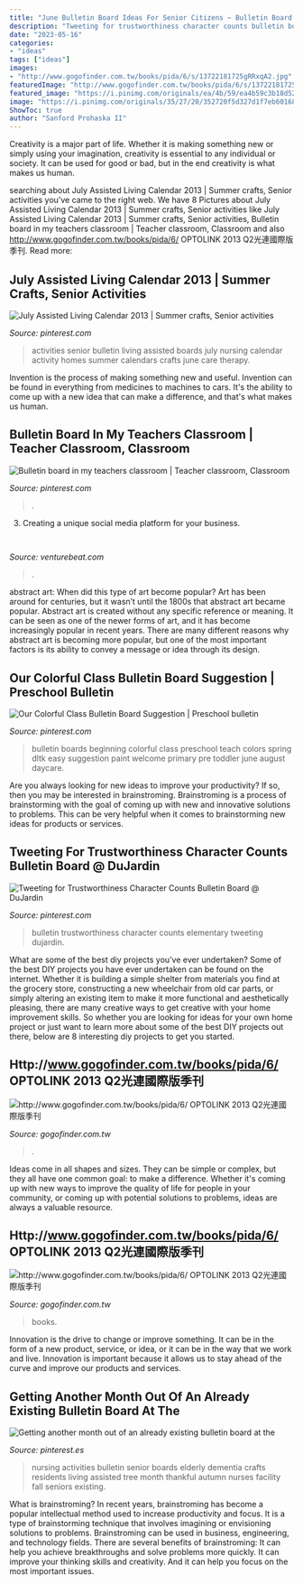 ```yaml
---
title: "June Bulletin Board Ideas For Senior Citizens ~ Bulletin Board In My Teachers Classroom"
description: "Tweeting for trustworthiness character counts bulletin board @ dujardin"
date: "2023-05-16"
categories:
- "ideas"
tags: ["ideas"]
images:
- "http://www.gogofinder.com.tw/books/pida/6/s/13722181725gRRxqA2.jpg"
featuredImage: "http://www.gogofinder.com.tw/books/pida/6/s/13722181725gRRxqA2.jpg"
featured_image: "https://i.pinimg.com/originals/ea/4b/59/ea4b59c3b18d523a85feb5a99a1f60fc.jpg"
image: "https://i.pinimg.com/originals/35/27/20/352720f5d327d1f7eb601683946b9800.jpg"
ShowToc: true
author: "Sanford Prohaska II"
---
```



Creativity is a major part of life. Whether it is making something new or simply using your imagination, creativity is essential to any individual or society. It can be used for good or bad, but in the end creativity is what makes us human.

	

		
searching about July Assisted Living Calendar 2013 | Summer crafts, Senior activities you've came to the right web. We have 8 Pictures about July Assisted Living Calendar 2013 | Summer crafts, Senior activities like July Assisted Living Calendar 2013 | Summer crafts, Senior activities, Bulletin board in my teachers classroom | Teacher classroom, Classroom and also http://www.gogofinder.com.tw/books/pida/6/ OPTOLINK 2013 Q2光連國際版季刊. Read more:
		
    
## July Assisted Living Calendar 2013 | Summer Crafts, Senior Activities

<img loading=lazy src="https://i.pinimg.com/originals/2b/76/c8/2b76c8ae7d0aa2aa5ee2847b052f9238.jpg" onerror="this.onerror=null;this.src='https://tse2.mm.bing.net/th?id=OIP.BpqXKUvlZbJGQyuI9ilywAHaFj&amp;pid=15.1';" alt="July Assisted Living Calendar 2013 | Summer crafts, Senior activities">

_Source: pinterest.com_

>activities senior bulletin living assisted boards july nursing calendar activity homes summer calendars crafts june care therapy. 

	

Invention is the process of making something new and useful. Invention can be found in everything from medicines to machines to cars. It's the ability to come up with a new idea that can make a difference, and that's what makes us human.

    
## Bulletin Board In My Teachers Classroom | Teacher Classroom, Classroom

<img loading=lazy src="https://i.pinimg.com/originals/cf/96/57/cf96571f872534f4721ecfe69284a529.jpg" onerror="this.onerror=null;this.src='https://tse3.mm.bing.net/th?id=OIP.n7_N9-ZIIz0mLMHKFZqiUwHaJ6&amp;pid=15.1';" alt="Bulletin board in my teachers classroom | Teacher classroom, Classroom">

_Source: pinterest.com_

>. 

	

3. Creating a unique social media platform for your business.

    
## 

<img loading=lazy src="https://venturebeat.com/wp-content/uploads/2020/01/Cruise-Track-4-Inside-Vehicle.jpg?w=800" onerror="this.onerror=null;this.src='https://tse3.mm.bing.net/th?id=OIP.yrzj_xT8CPpaMnmsbaoxwAHaFj&amp;pid=15.1';" alt="">

_Source: venturebeat.com_

>. 

	

abstract art: When did this type of art become popular?
Art has been around for centuries, but it wasn’t until the 1800s that abstract art became popular. Abstract art is created without any specific reference or meaning. It can be seen as one of the newer forms of art, and it has become increasingly popular in recent years. There are many different reasons why abstract art is becoming more popular, but one of the most important factors is its ability to convey a message or idea through its design.

    
## Our Colorful Class Bulletin Board Suggestion | Preschool Bulletin

<img loading=lazy src="https://i.pinimg.com/originals/ea/4b/59/ea4b59c3b18d523a85feb5a99a1f60fc.jpg" onerror="this.onerror=null;this.src='https://tse1.mm.bing.net/th?id=OIP.I9FX5OXErp9ayxksjKoYigHaFj&amp;pid=15.1';" alt="Our Colorful Class Bulletin Board Suggestion | Preschool bulletin">

_Source: pinterest.com_

>bulletin boards beginning colorful class preschool teach colors spring dltk easy suggestion paint welcome primary pre toddler june august daycare. 

	

Are you always looking for new ideas to improve your productivity? If so, then you may be interested in brainstroming. Brainstroming is a process of brainstorming with the goal of coming up with new and innovative solutions to problems. This can be very helpful when it comes to brainstorming new ideas for products or services.

    
## Tweeting For Trustworthiness Character Counts Bulletin Board @ DuJardin

<img loading=lazy src="https://i.pinimg.com/originals/35/27/20/352720f5d327d1f7eb601683946b9800.jpg" onerror="this.onerror=null;this.src='https://tse4.mm.bing.net/th?id=OIP.5jK9N61TKRjywNPnznW5WAHaFj&amp;pid=15.1';" alt="Tweeting for Trustworthiness Character Counts Bulletin Board @ DuJardin">

_Source: pinterest.com_

>bulletin trustworthiness character counts elementary tweeting dujardin. 

	

What are some of the best diy projects you’ve ever undertaken?
Some of the best DIY projects you have ever undertaken can be found on the internet. Whether it is building a simple shelter from materials you find at the grocery store, constructing a new wheelchair from old car parts, or simply altering an existing item to make it more functional and aesthetically pleasing, there are many creative ways to get creative with your home improvement skills. So whether you are looking for ideas for your own home project or just want to learn more about some of the best DIY projects out there, below are 8 interesting diy projects to get you started.

    
## Http://www.gogofinder.com.tw/books/pida/6/ OPTOLINK 2013 Q2光連國際版季刊

<img loading=lazy src="http://www.gogofinder.com.tw/books/pida/6/s/13722181722yxwhG8e.jpg" onerror="this.onerror=null;this.src='https://tse4.mm.bing.net/th?id=OIP.tjDMsQs55IrHgSZVfZgjVAHaKf&amp;pid=15.1';" alt="http://www.gogofinder.com.tw/books/pida/6/ OPTOLINK 2013 Q2光連國際版季刊">

_Source: gogofinder.com.tw_

>. 

	

Ideas come in all shapes and sizes. They can be simple or complex, but they all have one common goal: to make a difference. Whether it's coming up with new ways to improve the quality of life for people in your community, or coming up with potential solutions to problems, ideas are always a valuable resource.

    
## Http://www.gogofinder.com.tw/books/pida/6/ OPTOLINK 2013 Q2光連國際版季刊

<img loading=lazy src="http://www.gogofinder.com.tw/books/pida/6/s/13722181725gRRxqA2.jpg" onerror="this.onerror=null;this.src='https://tse1.mm.bing.net/th?id=OIP.Phryzths2aNqhTaf7KUM-AHaKf&amp;pid=15.1';" alt="http://www.gogofinder.com.tw/books/pida/6/ OPTOLINK 2013 Q2光連國際版季刊">

_Source: gogofinder.com.tw_

>books. 

	

Innovation is the drive to change or improve something. It can be in the form of a new product, service, or idea, or it can be in the way that we work and live. Innovation is important because it allows us to stay ahead of the curve and improve our products and services.

    
## Getting Another Month Out Of An Already Existing Bulletin Board At The

<img loading=lazy src="https://i.pinimg.com/originals/7b/98/33/7b9833d4072b49815ca8342af5358e54.jpg" onerror="this.onerror=null;this.src='https://tse1.mm.bing.net/th?id=OIP.l9CU-k-vLsHy-AxdcpktUQHaFj&amp;pid=15.1';" alt="Getting another month out of an already existing bulletin board at the">

_Source: pinterest.es_

>nursing activities bulletin senior boards elderly dementia crafts residents living assisted tree month thankful autumn nurses facility fall seniors existing. 

	

What is brainstroming?
In recent years, brainstroming has become a popular intellectual method used to increase productivity and focus. It is a type of brainstorming technique that involves imagining or envisioning solutions to problems. Brainstroming can be used in business, engineering, and technology fields.
There are several benefits of brainstroming: It can help you achieve breakthroughs and solve problems more quickly. It can improve your thinking skills and creativity. And it can help you focus on the most important issues.


